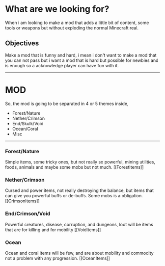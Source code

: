 # What are we looking for?
When i am looking to make a mod that adds a little bit of content, some tools or weapons but without exploding the normal Minecraft real.
## Objectives
Make a mod that is funny and hard, i mean i don't want to make a mod that you can not pass but i want a mod that is hard but possible for newbies and is enough so a acknowledge player can have fun with it.

---
# MOD
So, the mod is going to be separated in 4 or 5 themes inside, 
- Forest/Nature 
- Nether/Crimson
- End/Skulk/Void
- Ocean/Coral
- Misc

---
### Forest/Nature
Simple items, some tricky ones, but not really so powerful, mining utilities, foods, animals and maybe some mobs but not much.
[[ForestItems]]

### Nether/Crimson
Cursed and power items, not really destroying the balance, but items that can give you powerful buffs or de-buffs. Some mobs is a obligation.
[[CrimsonItems]]


### End/Crimson/Void
Powerful creatures, disease, corruption, and dungeons, loot will be items that are for killing and for mobility
[[VoidItems]]

### Ocean
Ocean and coral items will be few, and are about mobility and commodity not a problem with any progression.
[[OceanItems]]
